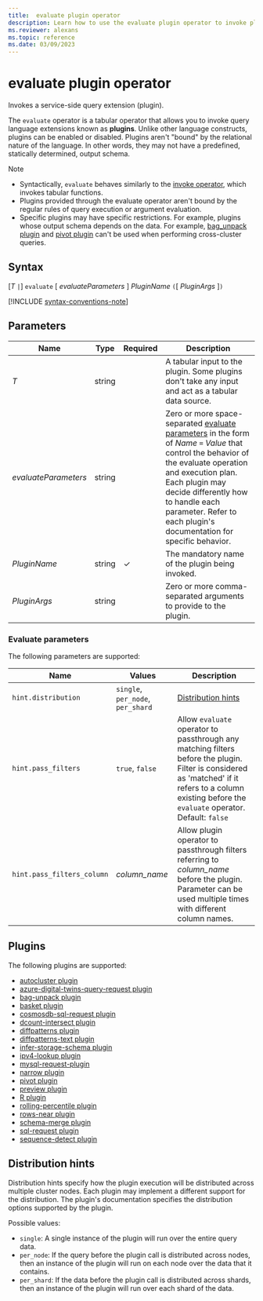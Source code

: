 ```yaml
---
title:  evaluate plugin operator
description: Learn how to use the evaluate plugin operator to invoke plugins.
ms.reviewer: alexans
ms.topic: reference
ms.date: 03/09/2023
---
```

# evaluate plugin operator

Invokes a service-side query extension (plugin).

The `evaluate` operator is a tabular operator that allows you to invoke query language extensions known as **plugins**. Unlike other language constructs, plugins can be enabled or disabled. Plugins aren't "bound" by the relational nature of the language. In other words, they may not have a predefined, statically determined, output schema.

> [!NOTE]
>
> * Syntactically, `evaluate` behaves similarly to the [invoke operator](./invoke-operator.md), which invokes tabular functions.
> * Plugins provided through the evaluate operator aren't bound by the regular rules of query execution or argument evaluation.
> * Specific plugins may have specific restrictions. For example, plugins whose output schema depends on the data. For example, [bag_unpack plugin](./bag-unpackplugin.md) and [pivot plugin](./pivot-plugin.md) can't be used when performing cross-cluster queries.

## Syntax

[*T* `|`] `evaluate` [ *evaluateParameters* ] *PluginName* `(`[ *PluginArgs* ]`)`

[!INCLUDE [syntax-conventions-note](../../includes/syntax-conventions-note.md)]

## Parameters

|Name|Type|Required|Description|
|--|--|--|--|
| *T* | string | | A tabular input to the plugin. Some plugins don't take any input and act as a tabular data source.|
| *evaluateParameters* | string | | Zero or more space-separated [evaluate parameters](#evaluate-parameters) in the form of *Name* `=` *Value* that control the behavior of the evaluate operation and execution plan. Each plugin may decide differently how to handle each parameter. Refer to each plugin's documentation for specific behavior.|
| *PluginName* | string | &check; | The mandatory name of the plugin being invoked. |
| *PluginArgs* | string | | Zero or more comma-separated arguments to provide to the plugin.|

### Evaluate parameters

The following parameters are supported:

  |Name                |Values                           |Description                                |
  |--------------------|---------------------------------|-------------------------------------------|
  |`hint.distribution` |`single`, `per_node`, `per_shard`| [Distribution hints](#distribution-hints) |
  |`hint.pass_filters` |`true`, `false`| Allow `evaluate` operator to passthrough any matching filters before the plugin. Filter is considered as 'matched' if it refers to a column existing before the `evaluate` operator. Default: `false` |
  |`hint.pass_filters_column` |*column_name*| Allow plugin operator to passthrough filters referring to *column_name* before the plugin. Parameter can be used multiple times with different column names. |

## Plugins

The following plugins are supported:

* [autocluster plugin](autocluster-plugin.md)
* [azure-digital-twins-query-request plugin](azure-digital-twins-query-request-plugin.md)
* [bag-unpack plugin](bag-unpackplugin.md)
* [basket plugin](basket-plugin.md)
* [cosmosdb-sql-request plugin](cosmosdb-plugin.md)
* [dcount-intersect plugin](dcount-intersect-plugin.md)
* [diffpatterns plugin](diffpatterns-plugin.md)
* [diffpatterns-text plugin](diffpatterns-text-plugin.md)
* [infer-storage-schema plugin](infer-storage-schema-plugin.md)
* [ipv4-lookup plugin](ipv4-lookup-plugin.md)
* [mysql-request-plugin](mysql-request-plugin.md)
* [narrow plugin](narrow-plugin.md)
* [pivot plugin](pivot-plugin.md)
* [preview plugin](preview-plugin.md)
* [R plugin](r-plugin.md)
* [rolling-percentile plugin](rolling-percentile-plugin.md)
* [rows-near plugin](rows-near-plugin.md)
* [schema-merge plugin](schema-merge-plugin.md)
* [sql-request plugin](sql-request-plugin.md)
* [sequence-detect plugin](sequence-detect-plugin.md)

## Distribution hints

Distribution hints specify how the plugin execution will be distributed across multiple cluster nodes. Each plugin may implement a different support for the distribution. The plugin's documentation specifies the distribution options supported by the plugin.

Possible values:

* `single`: A single instance of the plugin will run over the entire query data.
* `per_node`: If the query before the plugin call is distributed across nodes, then an instance of the plugin will run on each node over the data that it contains.
* `per_shard`: If the data before the plugin call is distributed across shards, then an instance of the plugin will run over each shard of the data.
